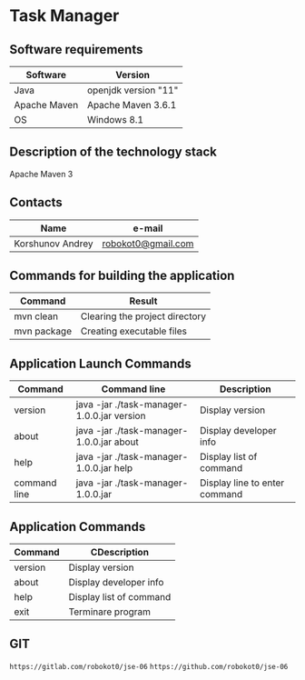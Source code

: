 # Task Manager
## Software requirements
|Software|Version|
|----------------|---------|
|Java|openjdk version "11"|
|Apache Maven|Apache Maven 3.6.1|
|OS|Windows 8.1|
## Description of the technology stack
Apache Maven 3
## Contacts
|Name|e-mail|
|----------------|---------|
|Korshunov Andrey|robokot0@gmail.com|
## Commands for building the application
|Command|Result|
|----------------|---------|
|mvn clean|Clearing the project directory|
|mvn package|Creating executable files|
## Application Launch Commands
|Command|Command line|Description|
|----------------|---------|---------|
|version|java -jar ./task-manager-1.0.0.jar version|Display version|
|about|java -jar ./task-manager-1.0.0.jar about|Display developer info|
|help|java -jar ./task-manager-1.0.0.jar help|Display list of command|
|command line|java -jar ./task-manager-1.0.0.jar|Display line to enter command|
## Application Commands
|Command|CDescription|
|----------------|---------|
|version|Display version|
|about|Display developer info|
|help|Display list of command|
|exit|Terminare program|
## GIT
`https://gitlab.com/robokot0/jse-06`
`https://github.com/robokot0/jse-06`

